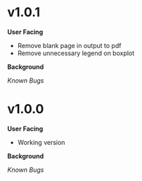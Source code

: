 # v1.0.1
**User Facing**
* Remove blank page in output to pdf
* Remove unnecessary legend on boxplot

**Background**

*Known Bugs*

# v1.0.0
**User Facing**
* Working version

**Background**

*Known Bugs*